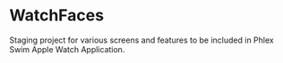 # WatchFaces

Staging project for various screens and features to be included in Phlex Swim Apple Watch Application.
